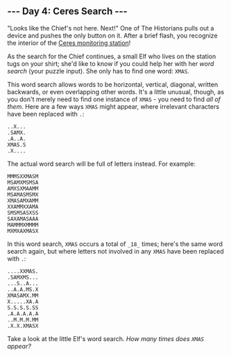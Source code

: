 ## --- Day 4: Ceres Search ---

"Looks like the Chief's not here. Next!" One of The Historians pulls out a
device and pushes the only button on it. After a brief flash, you recognize the
interior of
the  [Ceres monitoring station](https://adventofcode.com/2019/day/10)!

As the search for the Chief continues, a small Elf who lives on the station tugs
on your shirt; she'd like to know if you could help her with her  _word
search_  (your puzzle input). She only has to find one word:  `XMAS`.

This word search allows words to be horizontal, vertical, diagonal, written
backwards, or even overlapping other words. It's a little unusual, though, as
you don't merely need to find one instance of  `XMAS`  - you need to find  _all
of them_. Here are a few ways  `XMAS`  might appear, where irrelevant characters
have been replaced with  `.`:

```
..X...
.SAMX.
.A..A.
XMAS.S
.X....
```

The actual word search will be full of letters instead. For example:

```
MMMSXXMASM
MSAMXMSMSA
AMXSXMAAMM
MSAMASMSMX
XMASAMXAMM
XXAMMXXAMA
SMSMSASXSS
SAXAMASAAA
MAMMMXMMMM
MXMXAXMASX
```

In this word search,  `XMAS`  occurs a total of  `_18_`  times; here's the same
word search again, but where letters not involved in any  `XMAS`  have been
replaced with  `.`:

```
....XXMAS.
.SAMXMS...
...S..A...
..A.A.MS.X
XMASAMX.MM
X.....XA.A
S.S.S.S.SS
.A.A.A.A.A
..M.M.M.MM
.X.X.XMASX
```

Take a look at the little Elf's word search.  _How many times does  `XMAS`
appear?_